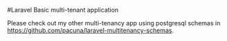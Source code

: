#Laravel Basic multi-tenant application


Please check out my other multi-tenancy app using postgresql schemas in https://github.com/pacuna/laravel-multitenancy-schemas.
